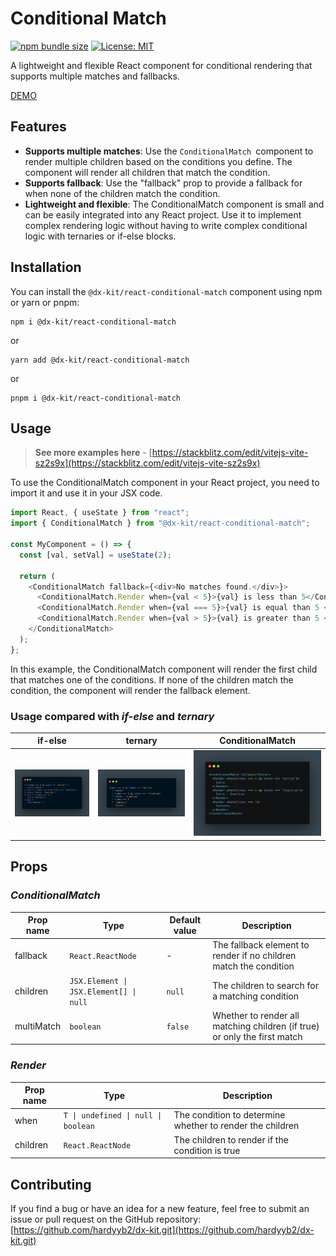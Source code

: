 # Conditional Match

[![npm bundle size](https://img.shields.io/bundlephobia/minzip/@dx-kit/react-conditional-match)](https://bundlephobia.com/package/@dx-kit/react-conditional-match)
[![License: MIT](https://img.shields.io/badge/License-MIT-yellow.svg)](https://opensource.org/licenses/MIT)

A lightweight and flexible React component for conditional rendering that supports multiple matches and fallbacks.

[DEMO](https://stackblitz.com/edit/vitejs-vite-sz2s9x)

## Features

- **Supports multiple matches**: Use the <code>ConditionalMatch </code>component to render multiple children based on the conditions you define. The component will render all children that match the condition.
- **Supports fallback**: Use the "fallback" prop to provide a fallback for when none of the children match the condition.
- **Lightweight and flexible**: The ConditionalMatch component is small and can be easily integrated into any React project. Use it to implement complex rendering logic without having to write complex conditional logic with ternaries or if-else blocks.

## Installation

You can install the <code>@dx-kit/react-conditional-match</code> component using npm or yarn or pnpm:

```
npm i @dx-kit/react-conditional-match
```

or

```
yarn add @dx-kit/react-conditional-match
```

or

```
pnpm i @dx-kit/react-conditional-match
```

## Usage

> **See more examples here** - [https://stackblitz.com/edit/vitejs-vite-sz2s9x](https://stackblitz.com/edit/vitejs-vite-sz2s9x)

To use the ConditionalMatch component in your React project, you need to import it and use it in your JSX code.

```typescript
import React, { useState } from "react";
import { ConditionalMatch } from "@dx-kit/react-conditional-match";

const MyComponent = () => {
  const [val, setVal] = useState(2);

  return (
    <ConditionalMatch fallback={<div>No matches found.</div>}>
      <ConditionalMatch.Render when={val < 5}>{val} is less than 5</ConditionalMatch.Render>
      <ConditionalMatch.Render when={val === 5}>{val} is equal than 5 </ConditionalMatch.Render>
      <ConditionalMatch.Render when={val > 5}>{val} is greater than 5 </ConditionalMatch.Render>
    </ConditionalMatch>
  );
};
```

In this example, the ConditionalMatch component will render the first child that matches one of the conditions. If none of the children match the condition, the component will render the fallback element.

### Usage compared with _if-else_ and _ternary_

| if-else                          | ternary                          | ConditionalMatch                                    |
| -------------------------------- | -------------------------------- | --------------------------------------------------- |
| ![if-else](./assets/if-else.png) | ![ternary](./assets/ternary.png) | ![ConditionalMatch](./assets/conditional-match.png) |

## Props

### _ConditionalMatch_

| Prop name  | Type                                   | Default value | Description                                                               |
| ---------- | -------------------------------------- | ------------- | ------------------------------------------------------------------------- |
| fallback   | `React.ReactNode`                      | -             | The fallback element to render if no children match the condition         |
| children   | `JSX.Element \| JSX.Element[] \| null` | `null`        | The children to search for a matching condition                           |
| multiMatch | `boolean`                              | `false`       | Whether to render all matching children (if true) or only the first match |

### _Render_

| Prop name | Type                                | Description                                               |
| --------- | ----------------------------------- | --------------------------------------------------------- |
| when      | `T \| undefined \| null \| boolean` | The condition to determine whether to render the children |
| children  | `React.ReactNode`                   | The children to render if the condition is true           |

## Contributing

If you find a bug or have an idea for a new feature, feel free to submit an issue or pull request on the GitHub repository: [https://github.com/hardyyb2/dx-kit.git](https://github.com/hardyyb2/dx-kit.git)
